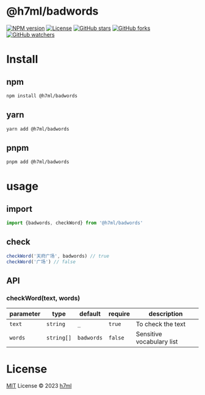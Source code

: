 # @h7ml/badwords

[![NPM version](https://img.shields.io/npm/v/@h7ml/badwords?color=a1b858&label=)](https://www.npmjs.com/package/@h7ml/badwords)
[![License](https://img.shields.io/github/license/h7ml/badwords?color=2b7489)](https://github.com/h7ml/badwords/blob/main/LICENSE)
[![GitHub stars](https://img.shields.io/github/stars/h7ml/badwords?style=social)](https://github.com/h7ml/badwords/)
[![GitHub forks](https://img.shields.io/github/forks/h7ml/badwords?style=social)](https://github.com/h7ml/badwords/fork)
[![GitHub watchers](https://img.shields.io/github/watchers/h7ml/badwords?style=social)](https://github.com/h7ml/badwords)

# Install

## npm

```bash 
npm install @h7ml/badwords
```

## yarn

```bash
yarn add @h7ml/badwords
```

## pnpm

```bash
pnpm add @h7ml/badwords
```

# usage

## import

```js
import {badwords, checkWord} from '@h7ml/badwords'
```

## check

```js
checkWord('天府广场', badwords) // true
checkWord('广场') // false
```

## API

### checkWord(text, words)

| parameter | type        | default    | require | description               |
|-----------|-------------|------------|---------|---------------------------|
| `text`    | `string`    | `_`        | `true`  | To check the text         |
| `words`   | `string[]`	 | `badwords` | `false` | Sensitive vocabulary list |

# License

[MIT](./LICENSE) License © 2023 [h7ml](https://github.com/h7ml)
